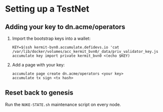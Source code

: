 # Setting up a TestNet

## Adding your key to dn.acme/operators

1. Import the bootstrap keys into a wallet:

   ```shell
   KEY=$(ssh kermit-bvn0.accumulate.defidevs.io 'cat /var/lib/docker/volumes/acc_kermit_bvn0/_data/priv_validator_key.json')
   accumulate key import private kermit_bvn0 <(echo $KEY)
   ```

2. Add a page with your key:

   ```shell
   accumulate page create dn.acme/operators <your key>
   accumulate tx sign <tx hash>
   ```

## Reset back to genesis

Run the `NUKE-STATE.sh` maintenance script on every node.